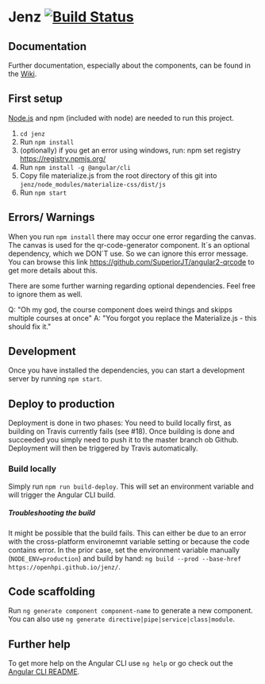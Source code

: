 # Jenz [![Build Status](https://travis-ci.org/openHPI/jenz.svg?branch=master)](https://travis-ci.org/openHPI/jenz)
## Documentation
Further documentation, especially about the components, can be found in the [Wiki](https://github.com/openHPI/jenz/wiki).

## First setup
[Node.js](https://nodejs.org/en/download/) and npm (included with node) are needed to run this project.
1. `cd jenz`
2. Run `npm install`
3. (optionally) if you get an error using windows, run: npm set registry https://registry.npmjs.org/
4. Run `npm install -g @angular/cli`
5. Copy file materialize.js from the root directory of this git into `jenz/node_modules/materialize-css/dist/js`
5. Run `npm start`

## Errors/ Warnings

When you run `npm install` there may occur one error regarding the canvas. The canvas is used for the qr-code-generator component. It´s an optional dependency, which we DON´T use. So we can ignore this error message. You can browse this link https://github.com/SuperiorJT/angular2-qrcode to get more details about this.

There are some further warning regarding optional dependencies. Feel free to ignore them as well.

Q: "Oh my god, the course component does weird things and skipps multiple courses at once"
A: "You forgot you replace the Materialize.js - this should fix it."

## Development
Once you have installed the dependencies, you can start a development server by running `npm start`.

## Deploy to production
Deployment is done in two phases: You need to build locally first, as building on Travis currently fails (see #18). Once building is done and succeeded you simply need to push it to the master branch ob Github.
Deployment will then be triggered by Travis automatically.

### Build locally
Simply run `npm run build-deploy`. This will set an environment variable and will trigger the Angular CLI build.

##### Troubleshooting the build
It might be possible that the build fails. This can either be due to an error with the cross-platform environemnt variable setting or because the code contains error.
In the prior case, set the environment variable manually (`NODE_ENV=production`) and build by hand: `ng build --prod --base-href https://openhpi.github.io/jenz/`.

## Code scaffolding

Run `ng generate component component-name` to generate a new component. You can also use `ng generate directive|pipe|service|class|module`.

## Further help

To get more help on the Angular CLI use `ng help` or go check out the [Angular CLI README](https://github.com/angular/angular-cli/blob/master/README.md).
